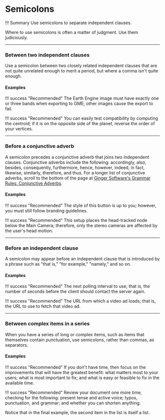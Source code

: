 # **Semicolons**

!!! Summary 
    Use semicolons to separate independent clauses.

Where to use semicolons is often a matter of judgment. Use them judiciously.

___

### **Between two independent clauses**

Use a semicolon between two closely related independent clauses that are not quite unrelated enough to merit a period, but where a comma isn't quite enough.

#### **Examples**

!!! success "Recommended" 
    The Earth Engine image must have exactly one or three bands when exporting to GME; other images cause the export to fail.

!!! success "Recommended" 
    You can easily test compatibility by computing the centroid; if it is on the opposite side of the planet, reverse the order of your vertices.

___

### **Before a conjunctive adverb**

A semicolon precedes a conjunctive adverb that joins two independent clauses. Conjunctive adverbs include the following: accordingly, also, besides, consequently, furthermore, hence, however, indeed, in fact, likewise, similarly, therefore, and thus. For a longer list of conjunctive adverbs, scroll to the bottom of the page at [Ginger Software's Grammar Rules: Conjunctive Adverbs](http://www.gingersoftware.com/content/grammar-rules/conjunctions/conjunctive-adverbs/).

#### **Examples**

!!! success "Recommended" 
    The style of this button is up to you; however, you must still follow branding guidelines.

!!! success "Recommended" 
    This setup places the head-tracked node below the Main Camera; therefore, only the stereo cameras are affected by the user's head motion.

___

### **Before an independent clause**
A semicolon may appear before an independent clause that is introduced by a phrase such as "that is," "for example," "namely," and so on.

#### **Examples**

!!! success "Recommended" 
    The next polling interval to use; that is, the number of seconds before the client should contact the server again.

!!! success "Recommended" 
    The URL from which a video ad loads; that is, the URL to use to fetch that video ad.

___

### Between complex items in a series

When you have a series of long or complex items, such as items that themselves contain punctuation, use semicolons, rather than commas, as separators.

#### Examples

!!! success "Recommended" 
    If you don't have time, then focus on the improvements that will have the greatest benefit: what matters most to your users; what is most important to fix; and what is easy or feasible to fix in the available time.

!!! success "Recommended" 
    Review your document one more time, checking for the following: present tense and active voice; typos, punctuation, and grammar; and whether you can shorten anything.

Notice that in the final example, the second item in the list is itself a list.